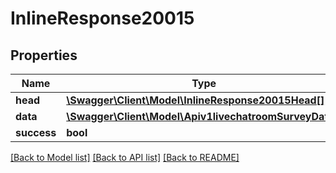 # InlineResponse20015

## Properties
Name | Type | Description | Notes
------------ | ------------- | ------------- | -------------
**head** | [**\Swagger\Client\Model\InlineResponse20015Head[]**](InlineResponse20015Head.md) |  | [optional] 
**data** | [**\Swagger\Client\Model\Apiv1livechatroomSurveyData[]**](Apiv1livechatroomSurveyData.md) |  | [optional] 
**success** | **bool** |  | [optional] 

[[Back to Model list]](../../README.md#documentation-for-models) [[Back to API list]](../../README.md#documentation-for-api-endpoints) [[Back to README]](../../README.md)


